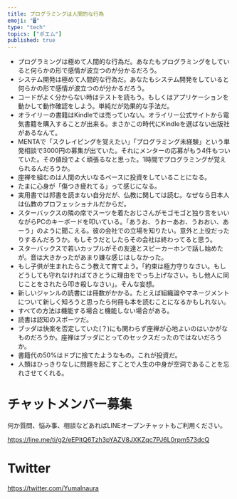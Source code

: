 ```yaml
---
title: プログラミングは人間的な行為
emoji: "🖥"
type: "tech"
topics: ["ポエム"]
published: true
---
```



- プログラミングは極めて人間的な行為だ。あなたもプログラミングをしていると何らかの形で感情が波立つのが分かるだろう。
- システム開発は極めて人間的な行為だ。あなたもシステム開発をしていると何らかの形で感情が波立つのが分かるだろう。
- コードがよく分からない時はテストを読もう。もしくはアプリケーションを動かして動作確認をしよう。単純だが効果的な手法だ。
- オライリーの書籍はKindleでは売っていない。オライリー公式サイトから電気書籍を購入することが出来る。まさかこの時代にKindleを選ばない出版社があるなんて。
- MENTAで「スクレイピングを覚えたい」「プログラミング未経験」という単発相談で3000円の募集が出ていた。それにメンターの応募がもう4件もついていた。その値段でよく頑張るなと思った。1時間でプログラミングが覚えられるんだろうか。
- 座禅を組むのは人間の大いなるベースに投資をしていることになる。
- たまに心身が「傷つき疲れてる」って感じになる。
- 実用書では邦書を読まない自分だが、仏教に関しては読む。なぜなら日本人は仏教のプロフェッショナルだからだ。
- スターバックスの隣の席でスーツを着たおじさんがモゴモゴと独り言をいいながらPCのキーボードを叩いている。「あうお、うおーあお、うおおい、あーう」のように聞こえる。彼の会社での立場を知りたい。意外と上役だったりするんだろうか。もしそうだとしたらその会社は終わってると思う。
- スターバックスで若いカップルがその友達とスピーカーホンで話し始めたが。音は大きかったがあまり嫌な感じはしなかった。
- もし子供が生まれたらこう教えて育てよう。「約束は極力守りなさい。もしどうしても守れなければてきとうに理由をでっち上げなさい。もし他人に同じことをされたら叩き殺しなさい」。そんな妄想。
- 新しいジャンルの読書には冊数がかかる。たとえば組織論やマネージメントについて新しく知ろうと思ったら何冊も本を読むことになるかもしれない。
- すべての方法は機能する場合と機能しない場合がある。
- 読書は認知のスポーツだ。
- ブッダは快楽を否定していた(？)にも関わらず座禅が心地よいのはいかがなものだろうか。座禅はブッダにとってのセックスだったのではないだろうか。
- 書籍代の50%はドブに捨てたようなもの。これが投資だ。
- 人類はひっきりなしに問題を起こすことで人生の中身が空洞であることを忘れさせてくれる。


# チャットメンバー募集


何か質問、悩み事、相談などあればLINEオープンチャットもご利用ください。

https://line.me/ti/g2/eEPltQ6Tzh3pYAZV8JXKZqc7PJ6L0rpm573dcQ


# Twitter

https://twitter.com/YumaInaura



